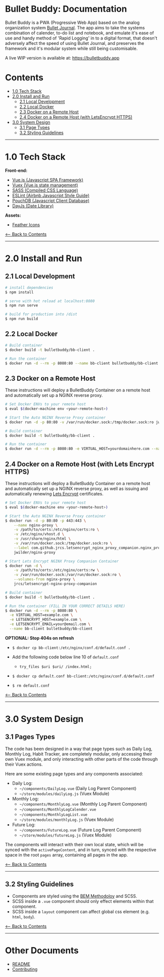 # Bullet Buddy: Documentation

Bullet Buddy is a PWA (Progressive Web App) based on the analog organization system 
[Bullet Journal](http://bulletjournal.com/). The 
app aims to take the systems combination of calender, to-do list and notebook,
and emulate it's ease of use and handy method of 'Rapid Logging' in to a digital
format, that doesn't adversely affect the speed of using Bullet Journal, and
preserves the framework and it's modular system while still being customisable.

A live WIP version is available at: https://bulletbuddy.app

# Contents

- [1.0 Tech Stack](#10-tech-stack)
- [2.0 Install and Run](#20-install-and-run)
  - [2.1 Local Development](#21-local-development)
  - [2.2 Local Docker](#22-local-docker)
  - [2.3 Docker on a Remote Host](#23-docker-on-a-remote-host)
  - [2.4 Docker on a Remote Host (with LetsEncrypt HTTPS)](#24-docker-on-a-remote-host-with-letsencrypt-https)
- [3.0 System Design](#30-system-design)
  - [3.1 Page Types](#31-page-types)
  - [3.2 Styling Guidelines](#32-styling-guidelines)

---

<div id="1.0" />

# 1.0 Tech Stack

**Front-end:**

- [Vue.js (Javascript SPA Framework)](https://vuejs.org/)
- [Vuex (Vue.js state management)](https://vuex.vuejs.org/en/)
- [SASS (Compiled CSS Language)](http://sass-lang.com/)
- [ESLint (Airbnb Javascript Style Guide)](https://github.com/airbnb/javascript)
- [PouchDB (Javascript Client Database)](https://pouchdb.com/)
- [DayJs (Date Library)](https://github.com/iamkun/dayjs)

**Assets:**

- [Feather Icons](https://feathericons.com/)

[<-- Back to Contents](#contents)

---

# 2.0 Install and Run

## 2.1 Local Development

``` bash
# install dependencies
$ npm install

# serve with hot reload at localhost:8080
$ npm run serve

# build for production into /dist
$ npm run build
```

## 2.2 Local Docker

```bash
# Build container
$ docker build -t bulletbuddy/bb-client .

# Run the container
$ docker run -d --rm -p 8080:80 --name bb-client bulletbuddy/bb-client
```

## 2.3 Docker on a Remote Host

These instructions will deploy a BulletBuddy Container on a remote host and
automatically set up a NGINX reverse proxy.

```bash
# Set Docker ENVs to your remote host
$ eval $(docker-machine env <your-remote-host>)

# Start the Auto NGINX Reverse Proxy container
$ docker run -d -p 80:80 -v /var/run/docker.sock:/tmp/docker.sock:ro jwilder/nginx-proxy

# Build container
$ docker build -t bulletbuddy/bb-client .

# Run the container
$ docker run -d --rm -p 8080:80 -e VIRTUAL_HOST=yourdomainhere.com --name bb-client bulletbuddy/bb-client

```

## 2.4 Docker on a Remote Host (with Lets Encrypt HTTPS)

These instructions will deploy a BulletBuddy Container on a remote host and
automatically set up a NGINX reverse proxy, as well as issuing and automatically
renewing [Lets Encrypt](https://letsencrypt.org/) certificates.

```bash
# Set Docker ENVs to your remote host
$ eval $(docker-machine env <your-remote-host>)

# Start the Auto NGINX Reverse Proxy container
$ docker run -d -p 80:80 -p 443:443 \
    --name nginx-proxy \
    -v /path/to/certs:/etc/nginx/certs:ro \
    -v /etc/nginx/vhost.d \
    -v /usr/share/nginx/html \
    -v /var/run/docker.sock:/tmp/docker.sock:ro \
    --label com.github.jrcs.letsencrypt_nginx_proxy_companion.nginx_proxy \
    jwilder/nginx-proxy

# Start Lets Encrypt NGINX Proxy Companion Container
$ docker run -d \
    -v /path/to/certs:/etc/nginx/certs:rw \
    -v /var/run/docker.sock:/var/run/docker.sock:ro \
    --volumes-from nginx-proxy \
    jrcs/letsencrypt-nginx-proxy-companion

# Build container
$ docker build -t bulletbuddy/bb-client .

# Run the container (FILL IN YOUR CORRECT DETAILS HERE)
$ docker run -d --rm -p 8080:80 \
  -e VIRTUAL_HOST=example.com \
  -e LETSENCRYPT_HOST=example.com \
  -e LETSENCRYPT_EMAIL=your@email.com \
  --name bb-client bulletbuddy/bb-client


```

**OPTIONAL: Stop 404s on refresh**

- `$ docker cp bb-client:/etc/nginx/conf.d/default.conf .`

- Add the following code below line 10 of `default.conf`
  - `try_files $uri $uri/ /index.html;`

- `$ docker cp default.conf bb-client:/etc/nginx/conf.d/default.conf`
- `$ rm default.conf`


[<-- Back to Contents](#contents)

---

# 3.0 System Design

## 3.1 Pages Types

The code has been designed in a way that page types such as Daily Log, Monthly
Log, Habit Tracker, are completely modular, only accessing their own Vuex
module, and only interacting with other parts of the code through their Vuex actions.

Here are some existing page types and any components associated:

- Daily Log:
  - `~/components/DailyLog.vue` (Daily Log Parent Component)
  - `~/store/modules/dailyLog.js` (Vuex Module)
- Monthly Log:
  - `~/components/MonthlyLog.vue` (Monthly Log Parent Component)
  - `~/components/MonthlyLogCalender.vue`
  - `~/components/MonthlyLogList.vue`
  - `~/store/modules/monthlyLog.js` (Vuex Module)
- Future Log:
  - `~/components/FutureLog.vue` (Future Log Parent Component)
  - `~/store/modules/futureLog.js` (Vuex Module)

The components will interact with their own local state, which will be synced with
the `activePageContent`, and in turn, synced with the respective space in the
root `pages` array, containing all pages in the app.

[<-- Back to Contents](#contents)

---

## 3.2 Styling Guidelines

- Components are styled using the 
  [BEM Methodoloy](http://getbem.com/introduction/) and SCSS. 
- SCSS inside a `.vue` component should only effect elements within 
  that component.
- SCSS inside a `layout` component can affect global css element (e.g. `html`,
  `body`).

[<-- Back to Contents](#contents)

---

# Other Documents

- [README](./README.md)
- [Contributing](CONTRIBUTING.md)
